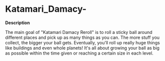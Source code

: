 # Katamari_Damacy-
**Description**

The main goal of "Katamari Damacy Reroll" is to roll a sticky ball around different places and pick up as many things as you can. The more stuff you collect, the bigger your ball gets. Eventually, you'll roll up really huge things like buildings and even whole planets! It's all about growing your ball as big as possible within the time given or reaching a certain size in each level.
